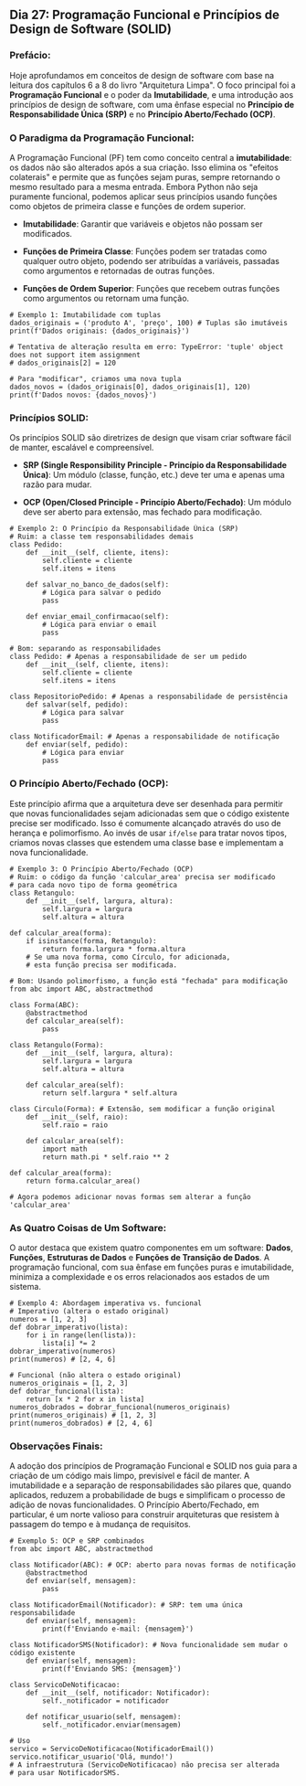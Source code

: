 ## Dia 27: Programação Funcional e Princípios de Design de Software (SOLID)

### Prefácio:

Hoje aprofundamos em conceitos de design de software com base na leitura dos capítulos 6 a 8 do livro "Arquitetura Limpa". O foco principal foi a **Programação Funcional** e o poder da **Imutabilidade**, e uma introdução aos princípios de design de software, com uma ênfase especial no **Princípio de Responsabilidade Única (SRP)** e no **Princípio Aberto/Fechado (OCP)**.

### O Paradigma da Programação Funcional:

A Programação Funcional (PF) tem como conceito central a **imutabilidade**: os dados não são alterados após a sua criação. Isso elimina os "efeitos colaterais" e permite que as funções sejam puras, sempre retornando o mesmo resultado para a mesma entrada. Embora Python não seja puramente funcional, podemos aplicar seus princípios usando funções como objetos de primeira classe e funções de ordem superior.

- **Imutabilidade**: Garantir que variáveis e objetos não possam ser modificados.

- **Funções de Primeira Classe**: Funções podem ser tratadas como qualquer outro objeto, podendo ser atribuídas a variáveis, passadas como argumentos e retornadas de outras funções.

- **Funções de Ordem Superior**: Funções que recebem outras funções como argumentos ou retornam uma função.

````
# Exemplo 1: Imutabilidade com tuplas
dados_originais = ('produto A', 'preço', 100) # Tuplas são imutáveis
print(f'Dados originais: {dados_originais}')

# Tentativa de alteração resulta em erro: TypeError: 'tuple' object does not support item assignment
# dados_originais[2] = 120

# Para "modificar", criamos uma nova tupla
dados_novos = (dados_originais[0], dados_originais[1], 120)
print(f'Dados novos: {dados_novos}')
````

### Princípios SOLID:

Os princípios SOLID são diretrizes de design que visam criar software fácil de manter, escalável e compreensível.

- **SRP (Single Responsibility Principle - Princípio da Responsabilidade Única)**: Um módulo (classe, função, etc.) deve ter uma e apenas uma razão para mudar.

- **OCP (Open/Closed Principle - Princípio Aberto/Fechado)**: Um módulo deve ser aberto para extensão, mas fechado para modificação.

````
# Exemplo 2: O Princípio da Responsabilidade Única (SRP)
# Ruim: a classe tem responsabilidades demais
class Pedido:
    def __init__(self, cliente, itens):
        self.cliente = cliente
        self.itens = itens

    def salvar_no_banco_de_dados(self):
        # Lógica para salvar o pedido
        pass
    
    def enviar_email_confirmacao(self):
        # Lógica para enviar o email
        pass

# Bom: separando as responsabilidades
class Pedido: # Apenas a responsabilidade de ser um pedido
    def __init__(self, cliente, itens):
        self.cliente = cliente
        self.itens = itens

class RepositorioPedido: # Apenas a responsabilidade de persistência
    def salvar(self, pedido):
        # Lógica para salvar
        pass

class NotificadorEmail: # Apenas a responsabilidade de notificação
    def enviar(self, pedido):
        # Lógica para enviar
        pass
````

### O Princípio Aberto/Fechado (OCP):

Este princípio afirma que a arquitetura deve ser desenhada para permitir que novas funcionalidades sejam adicionadas sem que o código existente precise ser modificado. Isso é comumente alcançado através do uso de herança e polimorfismo. Ao invés de usar ``if/else`` para tratar novos tipos, criamos novas classes que estendem uma classe base e implementam a nova funcionalidade.

````
# Exemplo 3: O Princípio Aberto/Fechado (OCP)
# Ruim: o código da função 'calcular_area' precisa ser modificado
# para cada novo tipo de forma geométrica
class Retangulo:
    def __init__(self, largura, altura):
        self.largura = largura
        self.altura = altura

def calcular_area(forma):
    if isinstance(forma, Retangulo):
        return forma.largura * forma.altura
    # Se uma nova forma, como Círculo, for adicionada,
    # esta função precisa ser modificada.

# Bom: Usando polimorfismo, a função está "fechada" para modificação
from abc import ABC, abstractmethod

class Forma(ABC):
    @abstractmethod
    def calcular_area(self):
        pass

class Retangulo(Forma):
    def __init__(self, largura, altura):
        self.largura = largura
        self.altura = altura
    
    def calcular_area(self):
        return self.largura * self.altura

class Circulo(Forma): # Extensão, sem modificar a função original
    def __init__(self, raio):
        self.raio = raio
    
    def calcular_area(self):
        import math
        return math.pi * self.raio ** 2

def calcular_area(forma):
    return forma.calcular_area()

# Agora podemos adicionar novas formas sem alterar a função 'calcular_area'
````

### As Quatro Coisas de Um Software:

O autor destaca que existem quatro componentes em um software: **Dados**, **Funções**, **Estruturas de Dados** e **Funções de Transição de Dados**. A programação funcional, com sua ênfase em funções puras e imutabilidade, minimiza a complexidade e os erros relacionados aos estados de um sistema.

````
# Exemplo 4: Abordagem imperativa vs. funcional
# Imperativo (altera o estado original)
numeros = [1, 2, 3]
def dobrar_imperativo(lista):
    for i in range(len(lista)):
        lista[i] *= 2
dobrar_imperativo(numeros)
print(numeros) # [2, 4, 6]

# Funcional (não altera o estado original)
numeros_originais = [1, 2, 3]
def dobrar_funcional(lista):
    return [x * 2 for x in lista]
numeros_dobrados = dobrar_funcional(numeros_originais)
print(numeros_originais) # [1, 2, 3]
print(numeros_dobrados) # [2, 4, 6]
````

### Observações Finais:
A adoção dos princípios de Programação Funcional e SOLID nos guia para a criação de um código mais limpo, previsível e fácil de manter. A imutabilidade e a separação de responsabilidades são pilares que, quando aplicados, reduzem a probabilidade de bugs e simplificam o processo de adição de novas funcionalidades. O Princípio Aberto/Fechado, em particular, é um norte valioso para construir arquiteturas que resistem à passagem do tempo e à mudança de requisitos.

````
# Exemplo 5: OCP e SRP combinados
from abc import ABC, abstractmethod

class Notificador(ABC): # OCP: aberto para novas formas de notificação
    @abstractmethod
    def enviar(self, mensagem):
        pass

class NotificadorEmail(Notificador): # SRP: tem uma única responsabilidade
    def enviar(self, mensagem):
        print(f'Enviando e-mail: {mensagem}')

class NotificadorSMS(Notificador): # Nova funcionalidade sem mudar o código existente
    def enviar(self, mensagem):
        print(f'Enviando SMS: {mensagem}')

class ServicoDeNotificacao:
    def __init__(self, notificador: Notificador):
        self._notificador = notificador
    
    def notificar_usuario(self, mensagem):
        self._notificador.enviar(mensagem)

# Uso
servico = ServicoDeNotificacao(NotificadorEmail())
servico.notificar_usuario('Olá, mundo!')
# A infraestrutura (ServicoDeNotificacao) não precisa ser alterada
# para usar NotificadorSMS.
````